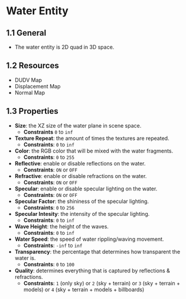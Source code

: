 # Water Entity

## 1.1 General

- The water entity is 2D quad in 3D space.

## 1.2 Resources

- DUDV Map
- Displacement Map
- Normal Map

## 1.3 Properties

- **Size**: the XZ size of the water plane in scene space.
  - **Constraints** `0` to `inf`
- **Texture Repeat**: the amount of times the textures are repeated.
  - **Constraints**: `0` to `inf`
- **Color**: the RGB color that will be mixed with the water fragments.
  - **Constraints**: `0` to `255`
- **Reflective**: enable or disable reflections on the water.
  - **Constraints**: `ON` or `OFF`
- **Refractive**: enable or disable refractions on the water.
  - **Constraints**: `ON` or `OFF`
- **Specular**: enable or disable specular lighting on the water.
  - **Constraints**: `ON` or `OFF`
- **Specular Factor**: the shininess of the specular lighting.
  - **Constraints**: `0` to `256`
- **Specular Intesity**: the intensity of the specular lighting.
  - **Constraints**: `0` to `inf`
- **Wave Height**: the height of the waves.
  - **Constraints**: `0` to `inf`
- **Water Speed**: the speed of water rippling/waving movement.
  - **Constraints**: `-inf` to `inf`
- **Transparency**: the percentage that determines how transparent the water is.
  - **Constraints**: `0` to `100`
- **Quality**: determines everything that is captured by reflections & refractions.
  - **Constraints**: `1` (only sky) or `2` (sky + terrain) or `3` (sky + terrain + models) or `4` (sky + terrain + models + billboards)
